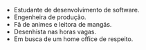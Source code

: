 - Estudante de desenvolvimento de software.
- Engenheira de produção.
- Fã de animes e leitora de mangás.
- Desenhista nas horas vagas.
- Em busca de um home office de respeito. 

<!---
AllineFranciely/AllineFranciely is a ✨ special ✨ repository because its `README.md` (this file) appears on your GitHub profile.
You can click the Preview link to take a look at your changes.
--->
